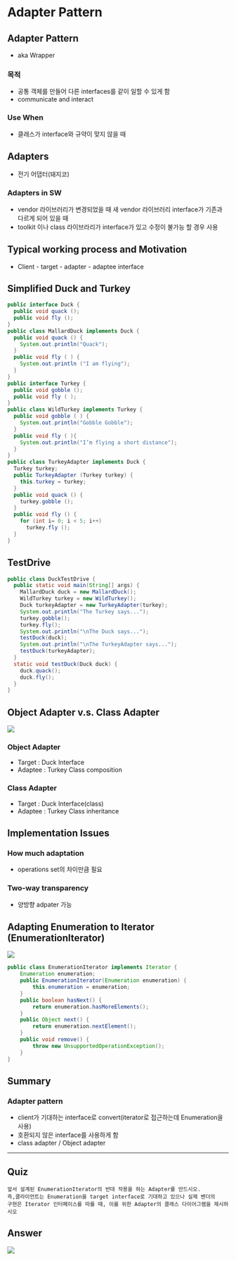 # Adapter Pattern

## Adapter Pattern
 - aka Wrapper
### 목적
 - 공통 객체를 만들어 다른 interfaces를 같이 일할 수 있게 함
 - communicate and interact

### Use When
 - 클래스가 interface와 규약이 맞지 않을 때

## Adapters
 - 전기 어댑터(돼지코)

### Adapters in SW
 - vendor 라이브러리가 변경되었을 때 새 vendor 라이브러리 interface가 기존과 다르게 되어 있을 때
 - toolkit 이나 class 라이브라리가 interface가 있고 수정이 불가능 할 경우 사용

## Typical working process and Motivation
 - Client - target - adapter - adaptee interface 

## Simplified Duck and Turkey
```java
public interface Duck {
  public void quack ();
  public void fly ();
}
public class MallardDuck implements Duck {
  public void quack () {
    System.out.println("Quack");
  }
  public void fly ( ) {
    System.out.println ("I am flying");
  }
}
public interface Turkey {
  public void gobble ();
  public void fly ( );
}
public class WildTurkey implements Turkey {
  public void gobble ( ) {
    System.out.println("Gobble Gobble");
  }
  public void fly ( ){
    System.out.println("I’m flying a short distance");
  }
}
public class TurkeyAdapter implements Duck {
  Turkey turkey;
  public TurkeyAdapter (Turkey turkey) {
    this.turkey = turkey;
  }
  public void quack () {
    turkey.gobble ();
  }
  public void fly () {
    for (int i= 0; i < 5; i++)
      turkey.fly ();
  }
}
```

## TestDrive
```java
public class DuckTestDrive {
  public static void main(String[] args) {
    MallardDuck duck = new MallardDuck();
    WildTurkey turkey = new WildTurkey();
    Duck turkeyAdapter = new TurkeyAdapter(turkey);
    System.out.println("The Turkey says...");
    turkey.gobble();
    turkey.fly();
    System.out.println("\nThe Duck says...");
    testDuck(duck);
    System.out.println("\nThe TurkeyAdapter says...");
    testDuck(turkeyAdapter);
  }
  static void testDuck(Duck duck) {
    duck.quack();
    duck.fly();
  }
}
```

## Object Adapter v.s. Class Adapter
![](/img/85.jpg)
### Object Adapter
 - Target : Duck Interface
 - Adaptee : Turkey Class composition

### Class Adapter
 - Target : Duck Interface(class)
 - Adaptee : Turkey Class inheritance 

## Implementation Issues
### How much adaptation
 - operations set의 차이만큼 필요
### Two-way transparency
 - 양방향 adpater 가능

## Adapting Enumeration to Iterator (EnumerationIterator)
![](/img/86.jpg)

```java
public class EnumerationIterator implements Iterator {
    Enumeration enumeration;
    public EnumerationIterator(Enumeration enumeration) {
        this.enumeration = enumeration;
    }
    public boolean hasNext() {
        return enumeration.hasMoreElements();
    }
    public Object next() {
        return enumeration.nextElement();
    }
    public void remove() {
        throw new UnsupportedOperationException();
    }
}
```
 
## Summary
### Adapter pattern
 - client가 기대하는 interface로 convert(iterator로 접근하는데 Enumeration을 사용)
 - 호환되지 않은 interface를 사용하게 함
 - class adapter / Object adapter

---
## Quiz
```text
앞서 설계된 EnumerationIterator의 반대 작용을 하는 Adapter를 만드시오. 
즉,클라이언트는 Enumeration을 target interface로 기대하고 있으나 실제 벤더의
구현은 Iterator 인터페이스를 따를 때, 이를 위한 Adapter의 클래스 다이어그램을 제시하시오
``` 

## Answer
![](/img/87.jpg)